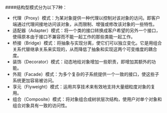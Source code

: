 ####结构型模式分为以下7种：
* 代理（Proxy）模式：为某对象提供一种代理以控制对该对象的访问。即客户端通过代理间接地访问该对象，从而限制、增强或修改该对象的一些特性。
* 适配器（Adapter）模式：将一个类的接口转换成客户希望的另外一个接口，使得原本由于接口不兼容而不能一起工作的那些类能一起工作。
* 桥接（Bridge）模式：将抽象与实现分离，使它们可以独立变化。它是用组合关系代替继承关系来实现的，从而降低了抽象和实现这两个可变维度的耦合度。
* 装饰（Decorator）模式：动态地给对象增加一些职责，即增加其额外的功能。
* 外观（Facade）模式：为多个复杂的子系统提供一个一致的接口，使这些子系统更加容易被访问。
* 享元（Flyweight）模式：运用共享技术来有效地支持大量细粒度对象的复用。
* 组合（Composite）模式：将对象组合成树状层次结构，使用户对单个对象和组合对象具有一致的访问性。
